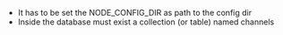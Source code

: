  * It has to be set the NODE_CONFIG_DIR as path to the config dir
 * Inside the database must exist a collection (or table) named channels
